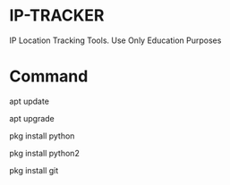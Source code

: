 # IP-TRACKER
IP Location Tracking Tools. Use Only Education Purposes 
# Command 
apt update

apt upgrade

pkg install python

pkg install python2

pkg install git
